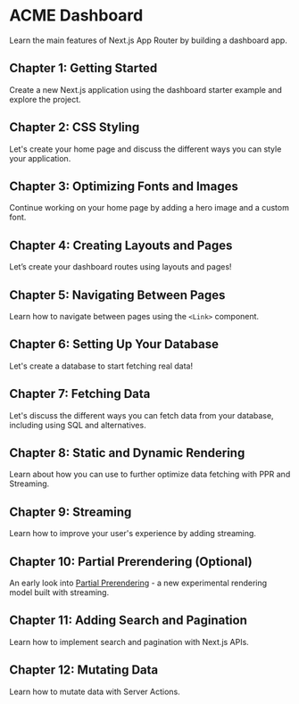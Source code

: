 # ACME Dashboard

Learn the main features of Next.js App Router by building a dashboard app.

## Chapter 1: Getting Started

Create a new Next.js application using the dashboard starter example and explore the project.

## Chapter 2: CSS Styling

Let's create your home page and discuss the different ways you can style your application.

## Chapter 3: Optimizing Fonts and Images

Continue working on your home page by adding a hero image and a custom font.

## Chapter 4: Creating Layouts and Pages

Let’s create your dashboard routes using layouts and pages!

## Chapter 5: Navigating Between Pages

Learn how to navigate between pages using the `<Link>` component.

## Chapter 6: Setting Up Your Database

Let's create a database to start fetching real data!

## Chapter 7: Fetching Data

Let's discuss the different ways you can fetch data from your database, including using SQL and alternatives.

## Chapter 8: Static and Dynamic Rendering

Learn about how you can use to further optimize data fetching with PPR and Streaming.

## Chapter 9: Streaming

Learn how to improve your user's experience by adding streaming.

## Chapter 10: Partial Prerendering (Optional)

An early look into [Partial Prerendering](https://vercel.com/blog/partial-prerendering-with-next-js-creating-a-new-default-rendering-model) - a new experimental rendering model built with streaming.

## Chapter 11: Adding Search and Pagination

Learn how to implement search and pagination with Next.js APIs.

## Chapter 12: Mutating Data

Learn how to mutate data with Server Actions.
